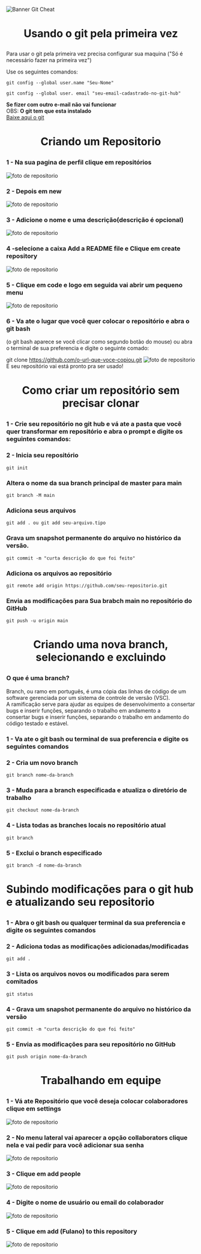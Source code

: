 ![Banner Git Cheat](https://i.imgur.com/Qj4inph.png)

# <p align="center">Usando o git pela primeira vez</p>

Para usar o git pela primeira vez precisa configurar sua maquina ("Só é necessário fazer na primeira vez")

Use os seguintes comandos:

    git config --global user.name "Seu-Nome"

    git config --global user. email "seu-email-cadastrado-no-git-hub"

**Se fizer com outro e-mail não vai funcionar**
<br>
OBS: **O git tem que esta instalado**
<br>
[Baixe aqui o git](https://git-scm.com/downloads)

# <p align="center">Criando um Repositorio </p>

### <p>1 - Na sua pagina de perfil clique em repositórios </p>

![foto de repositorio](https://i.imgur.com/KW6FMkG.png)

### <p>2 - Depois em new</p>

![foto de repositorio](https://i.imgur.com/GU8h8cM.png)

### <p>3 - Adicione o nome e uma descrição(descrição é opcional) </p>

![foto de repositorio](https://i.imgur.com/alDXOct.png)

### <p>4 -selecione a caixa Add a README file e Clique em create repository</p>

![foto de repositorio](https://i.imgur.com/EKbGYer.png)

### <p>5 - Clique em code e logo em seguida vai abrir um pequeno menu</p>

![foto de repositorio](https://i.imgur.com/kGBDmbw.png)

### <p>6 - Va ate o lugar que você quer colocar o repositório e abra o git bash
(o git bash aparece se você clicar como segundo botão do mouse)
ou abra o terminal de sua preferencia e digite o seguinte comado:

git clone https://github.com/o-url-que-voce-copiou.git
![foto de repositorio](https://i.imgur.com/c5VOaM2.png)
<br>
E seu repositório vai está pronto pra ser usado!</p>

# <p align="center"> Como criar um repositório sem precisar clonar</p>
### <p> 1 - Crie seu repositório no git hub e vá ate a pasta que você quer transformar em repositório e abra o prompt e digite os seguintes comandos: </p>

### 2 - Inicia seu repositório
    git init

### Altera o nome da sua branch principal de master para main
    git branch -M main

### Adiciona seus arquivos
    git add . ou git add seu-arquivo.tipo

### Grava um snapshot permanente do arquivo no histórico da versão.
    git commit -m "curta descrição do que foi feito"

### Adiciona os arquivos ao repositório
    git remote add origin https://github.com/seu-repositorio.git

### Envia as modificações para Sua brabch main no repositório do GitHub
    git push -u origin main
    
# <p align="center">Criando uma nova branch, selecionando e excluindo  </p>
### <p>O que é uma branch?</p>
<p>Branch, ou ramo em português, é uma cópia das linhas de código de um software gerenciada por um sistema de controle de versão (VSC).<br>
A ramificação serve para ajudar as equipes de desenvolvimento a consertar bugs e inserir funções, separando o trabalho em andamento a <br>
consertar bugs e inserir funções, separando o trabalho em andamento do código testado e estável.</p>

### <p>1 - Va ate o git bash ou terminal de sua preferencia e digite os seguintes comandos 
### 2 -  Cria um novo branch
    git branch nome-da-branch

### 3 - Muda para a branch especificada e atualiza o diretório de trabalho
    git checkout nome-da-branch

### 4 - Lista todas as branches locais no repositório atual
    git branch

### 5 - Exclui o branch especificado
    git branch -d nome-da-branch

# <p>Subindo modificações para o git hub e atualizando seu repositorio<p>
### 1 - Abra o git bash ou qualquer terminal da sua preferencia e digite os seguintes comandos

### 2 - Adiciona todas as modificações adicionadas/modificadas
    git add .

### 3 - Lista os arquivos novos ou modificados para serem comitados
    git status

### 4 - Grava um snapshot permanente do arquivo no histórico da versão
    git commit -m "curta descrição do que foi feito"

### 5 - Envia as modificações para seu repositório no GitHub
    git push origin nome-da-branch
    
# <p align="center">Trabalhando em equipe</p> 
### 1 - Vá ate Repositório que você deseja colocar colaboradores clique em settings
![foto de repositorio](https://i.imgur.com/1W6FV3Y.png)

### 2 - No menu lateral vai aparecer a opção collaborators clique nela e vai pedir para você adicionar sua senha
![foto de repositorio](https://i.imgur.com/TzS0mMO.png)

### 3 - Clique em add people
![foto de repositorio](https://i.imgur.com/12gtgyl.png)
### 4 - Digite o nome de usuário ou email do colaborador 
![foto de repositorio](https://i.imgur.com/iznSodJ.png)
### 5 - Clique em add (Fulano) to this repository
![foto de repositorio](https://i.imgur.com/QeUugQk.png)



